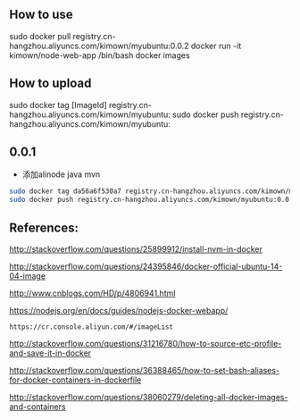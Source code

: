 



## How to use
sudo docker pull registry.cn-hangzhou.aliyuncs.com/kimown/myubuntu:0.0.2
docker run -it kimown/node-web-app /bin/bash
docker images



## How to upload
sudo docker tag [ImageId] registry.cn-hangzhou.aliyuncs.com/kimown/myubuntu:
sudo docker push registry.cn-hangzhou.aliyuncs.com/kimown/myubuntu:





## 0.0.1
- 添加alinode java mvn





``` bash
sudo docker tag da56a6f530a7 registry.cn-hangzhou.aliyuncs.com/kimown/myubuntu:0.0.1
sudo docker push registry.cn-hangzhou.aliyuncs.com/kimown/myubuntu:0.0.1
```






## References:

http://stackoverflow.com/questions/25899912/install-nvm-in-docker

http://stackoverflow.com/questions/24395846/docker-official-ubuntu-14-04-image

http://www.cnblogs.com/HD/p/4806941.html

https://nodejs.org/en/docs/guides/nodejs-docker-webapp/

    https://cr.console.aliyun.com/#/imageList

http://stackoverflow.com/questions/31216780/how-to-source-etc-profile-and-save-it-in-docker

http://stackoverflow.com/questions/36388465/how-to-set-bash-aliases-for-docker-containers-in-dockerfile

http://stackoverflow.com/questions/38060279/deleting-all-docker-images-and-containers

